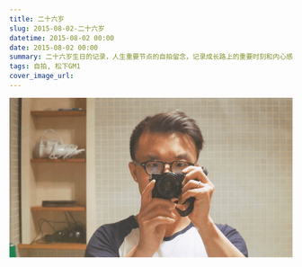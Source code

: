 ```yaml
---
title: 二十六岁
slug: 2015-08-02-二十六岁
datetime: 2015-08-02 00:00
date: 2015-08-02 00:00
summary: 二十六岁生日的记录，人生重要节点的自拍留念，记录成长路上的重要时刻和内心感悟。
tags: 自拍, 松下GM1
cover_image_url: 
---
```

![20532-fdbzovdr8lo.png](../assets/2019/09/1071934055.png)